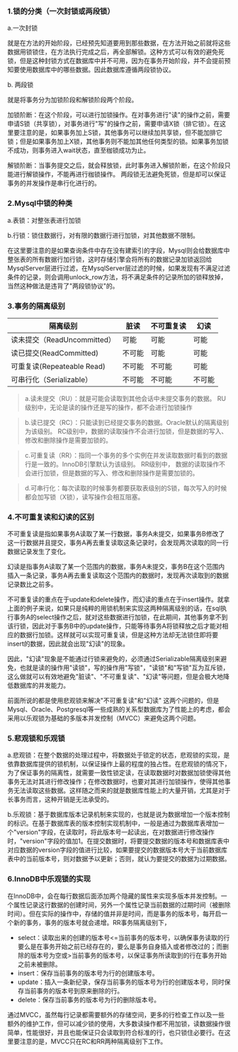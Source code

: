 ### 1.锁的分类（一次封锁或两段锁）

a.一次封锁

就是在方法的开始阶段，已经预先知道要用到那些数据，在方法开始之前就将这些数据用锁锁住，在方法执行完成之后，再全部解锁。这种方式可以有效的避免死锁，但是这种封锁方式在数据库中并不可用，因为在事务开始阶段，并不会提前预知要使用数据库中的哪些数据。因此数据库遵循两段锁协议。

b. 两段锁

就是将事务分为加锁阶段和解锁阶段两个阶段。

加锁阶断：在这个阶段，可以进行加锁操作。在对事务进行"读"的操作之前，需要申请S锁（共享锁），对事务进行"写"的操作之前，需要申请X锁（排它锁）。在这里要注意的是，如果事务加上S锁，其他事务可以继续加共享锁，但不能加排它锁；但是如果事务加上X锁，其他事务则不能加其他任何类型的锁。如果事务加锁不成功，则事务进入wait状态，直至枷锁成功为止。
   
解锁阶断：当事务提交之后，就会释放锁，此时事务进入解锁阶断，在这个阶段只能进行解锁操作，不能再进行枷锁操作。
    两段锁无法避免死锁，但是却可以保证事务的并发操作是串行化进行的。



### 2.Mysql中锁的种类

a.表锁：对整张表进行加锁

b.行锁：锁住数据行，对有限的数据行进行加锁，对其他数据不限制。

在这里要注意的是如果查询条件中存在没有建索引的字段，Mysql则会给数据库中整张表的所有数据行加行锁，这时存储引擎会将所有的数据记录加锁返回给MysqlServer层进行过滤，在MysqlServer层过滤的时候，如果发现有不满足过滤条件的记录，则会调用unlock_row方法，将不满足条件的记录所加的锁释放掉，当然这种做法是违背了"两段锁协议"的。



### 3.事务的隔离级别

| 隔离级别                  | 脏读    | 不可重复读  | 幻读 |
|----------------------------|--------|------------|----- |
|读未提交（ReadUncommitted） | 可能   | 可能       | 可能 |
|读已提交(ReadCommitted)     | 不可能 | 可能       | 可能 |
|可重复读(Repeateable Read)  | 不可能 | 不可能     | 可能 |
|可串行化（Serializable）    | 不可能 | 不可能     |不可能|

>a.读未提交（RU）：就是可能会读取到其他会话中未提交事务的数据。
RU级别中，无论是读的操作还是写的操作，都不会进行加锁操作

>b.读已提交（RC）：只能读到已经提交事务的数据。Oracle默认的隔离级别为该级别。
RC级别中，数据的读取操作不会进行加锁，但是数据的写入、修改和删除操作是需要加锁的。

>c.可重复读（RR）：指同一个事务的多个实例在并发读取数据时看到的数据行是一致的。InnoDB引擎默认为该级别。
RR级别中， 数据的读取操作不会进行加锁，但是数据的写入、修改和删除操作是需要加锁的。

>d.可串行化：每次读取的时候事务都要获取表级别的S锁，每次写入的时候都会加写锁（X锁），读写操作会相互阻塞。



### 4.不可重复读和幻读的区别

不可重复读是指如果事务A读取了某一行数据，事务A未提交，如果事务B修改了这一行数据并且提交，事务A再去重复读取这条记录时，会发现两次读取的同一行数据记录发生了变化。

幻读是指事务A读取了某一个范围内的数据，事务A未提交，事务B在这个范围内插入一条记录，事务A再去重复读取这个范围内的数据时，发现再次读取到的数据记录数比之前多。

不可重复读的重点在于update和delete操作，而幻读的重点在于insert操作。就拿上面的例子来说，如果只是纯粹的用锁机制来实现这两种隔离级别的话，在sql执行事务A的select操作之后，就对这些数据进行加锁，在此期间，其他事务拿不到该行锁，因此对于事务B中的update操作，只能等待事务A将锁释放之后才能对相应的数据行加锁。这样就可以实现可重复读，但是这种方法却无法锁住即将要insert的数据，因此就会出现"幻读"的现象。

因此，"幻读"现象是不能通过行锁来避免的，必须通过Serializable隔离级别来避免，也就是读的操作用"读锁"，写的操作用"写锁"，"读锁"和"写锁"互为互斥锁，这么做就可以有效地避免"脏读"、"不可重复读"、"幻读"等问题，但是会极大地降低数据库的并发能力。

前面所说的都是使用悲观锁来解决"不可重复读"和"幻读" 这两个问题的，但是Mysql、Oracle、Postgresql等一些成熟的关系型数据库为了性能上的考虑，都会采用以乐观锁为基础的多版本并发控制（MVCC）来避免这两个问题。

### 5.悲观锁和乐观锁

a.悲观锁：在整个数据的处理过程中，将数据处于锁定的状态，悲观锁的实现，是依靠数据库提供的锁机制，以保证操作上最的程度的独占性。在悲观锁的情况下，为了保证事务的隔离性，就需要一致性锁定读，在读取数据时对数据加锁使得其他事务无法对其进行修改操作；在修改数据时，也要对其进行加锁操作，使得其他事务无法读取这些数据。这样随之而来的就是数据库性能上的大量开销，尤其是对于长事务而言，这种开销是无法承受的。


b.乐观锁：基于数据库版本记录机制来实现的，也就是说为数据增加一个版本控制的标识。在基于数据库表的版本控制实现机制中，一般是通过为数据库表增加一个"version"字段，在读取时，将此版本号一起读出，在对数据进行修改操作时，"version"字段的值加1。在提交数据时，将要提交数据的版本号和数据库表中对应数据的version字段的值进行比较，如果要提交的数据版本号大于当前数据库表中的当前版本号，则对数据予以更新；否则，就认为要提交的数据为过期数据。


### 6.InnoDB中乐观锁的实现

在InnoDB中，会在每行数据后面添加两个隐藏的属性来实现多版本并发控制。一个属性记录这行数据的创建时间，另外一个属性记录当前数据的过期时间（被删除时间）。但在实际的操作中，存储的值并非是时间，而是事务的版本号，每开启一个新的事务，事务的版本号就会递增。RR事务隔离级别下，

- select：读取出来的创建的版本号<=当前事务的版本号，以确保事务读取的行要么是在事务开始之前已经存在的，要么是事务自身插入或者修改过的；而删除的版本号为空或>当前事务的版本号，以保证事务所读取到的行在事务开始之前未被删除。
- insert：保存当前事务的版本号为行的创建版本号。
- update：插入一条新纪录，保存当前事务的版本号为行的创建版本号，同时保存当前事务的版本号到原来删除的行。
- delete：保存当前事务的版本号为行的删除版本号。

通过MVCC，虽然每行记录都需要额外的存储空间，更多的行检查工作以及一些额外的维护工作，但可以减少锁的使用，大多数读操作都不用加锁，读数据操作很简单，性能很好，并且也能保证只会读取到符合标准的行，也只锁住必要行。在这里要注意的是，MVCC只在RC和RR两种隔离级别下工作。

